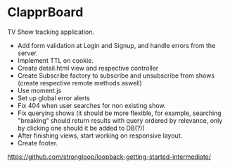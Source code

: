 # ClapprBoard

TV Show tracking application.

- Add form validation at Login and Signup, and handle errors from the server.
- Implement TTL on cookie.
- Create detail.html view and respective controller
- Create Subscribe factory to subscribe and unsubscribe from shows (create respective remote methods aswell)
- Use moment.js
- Set up global error alerts
- Fix 404 when user searches for non existing show.
- Fix querying shows (it should be more flexible, for example, searching "breaking" should return results with query ordered by relevance, only by clicking one should it be added to DB(?))
- After finishing views, start working on responsive layout.
- Create footer.

https://github.com/strongloop/loopback-getting-started-intermediate/
